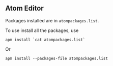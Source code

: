 ## Atom Editor


Packages installed are in `atompackages.list`.

To use install all the packages, use

```
apm install `cat atompackages.list`
```

Or

```
apm install --packages-file atompackages.list
```

